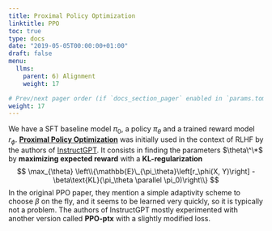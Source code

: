 ```yaml
---
title: Proximal Policy Optimization
linktitle: PPO
toc: true
type: docs
date: "2019-05-05T00:00:00+01:00"
draft: false
menu:
  llms:
    parent: 6) Alignment
    weight: 17

# Prev/next pager order (if `docs_section_pager` enabled in `params.toml`)
weight: 17
---
```

We have a SFT baseline model $\pi_0$, a policy $\pi_\theta$ and a trained reward model $r_\phi$. [**Proximal Policy Optimization**](https://arxiv.org/abs/1707.06347) was initially used in the context of RLHF by the authors of [InstructGPT](https://arxiv.org/abs/2203.02155). It consists in finding the parameters $\theta\^\*$ by **maximizing expected reward** with a **KL-regularization**
$$
\max_{\theta} \left\\{\mathbb{E}\_{\pi_\theta}\left[r_\phi(X, Y)\right] - \beta\text{KL}(\pi_\theta \parallel \pi_0)\right\\}
$$
In the original PPO paper, they mention a simple adaptivity scheme to choose $\beta$ on the fly, and it seems to be learned very quickly, so it is typically not a problem. The authors of InstructGPT mostly experimented with another version called **PPO-ptx** with a slightly modified loss.
